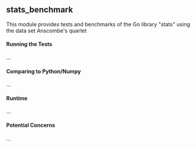 ## stats_benchmark

This module provides tests and benchmarks of the Go library "stats" using the
data set Anscombe's quartet

#### Running the Tests
...

#### Comparing to Python/Numpy
...

#### Runtime
...

#### Potential Concerns
...
